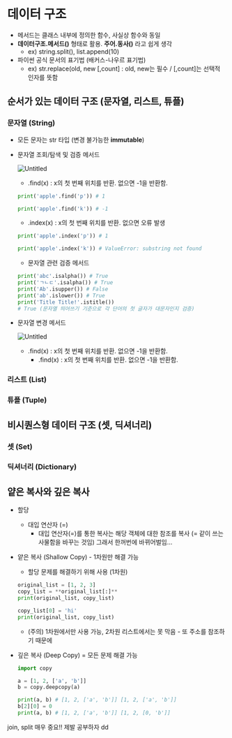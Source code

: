# 데이터 구조

- 메서드는 클래스 내부에 정의한 함수, 사실상 함수와 동일
- **데이터구조.메서드()** 형태로 활용. **주어.동사()** 라고 쉽게 생각
    - ex) string.split(), list.append(10)
- 파이썬 공식 문서의 표기법 (배커스-나우르 표기법)
    - ex) str.replace(old, new [,count]  : old, new는 필수 / [,count]는 선택적 인자를 뜻함
    

## 순서가  있는 데이터 구조 (문자열, 리스트, 튜플)

### 문자열 (String)

- 모든 문자는 str 타입 (변경 불가능한 **immutable**)

- 문자열 조회/탐색 및 검증 메서드
    
    ![Untitled](https://s3-us-west-2.amazonaws.com/secure.notion-static.com/9298d41a-baaa-4d6f-9cf1-89d7be352d30/Untitled.png)
    
    - .find(x) : x의 첫 번째 위치를 반환. 없으면 -1을 반환함.
    
    ```python
    print('apple'.find('p')) # 1
    
    print('apple'.find('k')) # -1
    ```
    
    - .index(x) : x의 첫 번째 위치를 반환. 없으면 오류 발생
    
    ```python
    print('apple'.index('p')) # 1
    
    print('apple'.index('k')) # ValueError: substring not found
    ```
    
    - 문자열 관련 검증 메서드
    
    ```python
    print('abc'.isalpha()) # True
    print('ㄱㄴㄷ'.isalpha()) # True
    print('Ab'.isupper()) # False
    print('ab'.islower()) # True
    print('Title Title!'.istitle()) 
    # True (문자열 띄어쓰기 기준으로 각 단어의 첫 글자가 대문자인지 검증)
    ```
    
- 문자열 변경 메서드
    
    ![Untitled](https://s3-us-west-2.amazonaws.com/secure.notion-static.com/24f1d139-9230-4367-8c75-6c955215c1bf/Untitled.png)
    
    - .find(x) : x의 첫 번째 위치를 반환. 없으면 -1을 반환함.
        - .find(x) : x의 첫 번째 위치를 반환. 없으면 -1을 반환함.

### 리스트 (List)

### 튜플 (Tuple)

## 비시퀀스형 데이터 구조 (셋, 딕셔너리)

### 셋 (Set)

### 딕셔너리 (Dictionary)

## 얕은 복사와 깊은 복사

- 할당
    - 대입 연산자 (=)
        - 대입 연산자(=)를 통한 복사는 해당 객체에 대한 참조를 복사 (= 같이 쓰는 사물함을 바꾸는 것임) 그래서 한꺼번에 바뀌어벌임…
        
- 얕은 복사 (Shallow Copy) - 1차원만 해결 가능
    - 할당 문제를 해결하기 위해 사용 (1차원)
    
    ```python
    original_list = [1, 2, 3]
    copy_list = **original_list[:]**
    print(original_list, copy_list)
    
    copy_list[0] = 'hi'
    print(original_list, copy_list)
    ```
    
    - (주의) 1차원에서만 사용 가능, 2차원 리스트에서는 못 막음 - 또 주소를 참조하기 때문에
    
- 깊은 복사 (Deep Copy) = 모든 문제 해결 가능
    
    ```python
    import copy
    
    a = [1, 2, ['a', 'b']]
    b = copy.deepcopy(a)
    
    print(a, b) # [1, 2, ['a', 'b']] [1, 2, ['a', 'b']]
    b[2][0] = 0
    print(a, b) # [1, 2, ['a', 'b']] [1, 2, [0, 'b']]
    ```
    

join, split 매우 중요!! 제발 공부하자 dd